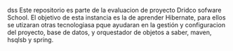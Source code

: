 dss
Este repositorio es parte de la evaluacion de proyecto Dridco sofware School.
El objetivo de esta instancia es la de aprender Hibernate, para ellos se utizaran otras tecnologiasa pque ayudaran en la gestión y 
configuracion del proyecto, base de datos, y orquestador de objetos
a saber, maven, hsqlsb y spring.
